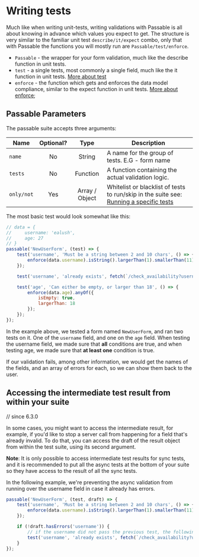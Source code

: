 # Writing tests
 Much like when writing unit-tests, writing validations with Passable is all about knowing in advance which values you expect to get. The structure is very similar to the familiar unit test `describe/it/expect` combo, only that with Passable the functions you will mostly run are `Passable/test/enforce`.

 * `Passable` - the wrapper for your form validation, much like the describe function in unit tests.
 * `test` - a single tests, most commonly a single field, much like the it function in unit tests. [More about test](../test/index.md)
 * `enforce` - the function which gets and enforces the data model compliance, similar to the expect function in unit tests. [More about enforce](../enforce/README.md);

 ## Passable Parameters
 The passable suite accepts three arguments:

| Name       | Optional? | Type     | Description
|------------|:---------:|:--------:|------------------------------------------------
| `name`     | No        | String            | A name for the group of tests. E.G - form name
| `tests`    | No        | Function          | A function containing the actual validation logic.
| `only/not` | Yes       | Array / Object    | Whitelist or blacklist of tests to run/skip in the suite see: [Running a specific tests](../test/specific.md)


The most basic test would look somewhat like this:

```js
// data = {
//     username: 'ealush',
//     age: 27
// }
passable('NewUserForm', (test) => {
    test('username', 'Must be a string between 2 and 10 chars', () => {
        enforce(data.username).isString().largerThan(1).smallerThan(11);
    });

    test('username', 'already exists', fetch(`/check_availability?username=${data.username}`));

    test('age', 'Can either be empty, or larger than 18', () => {
        enforce(data.age).anyOf({
            isEmpty: true,
            largerThan: 18
        });
    });
});
```

In the example above, we tested a form named `NewUserForm`, and ran two tests on it. One of the `username` field, and one on the `age` field. When testing the username field, we made sure that **all** conditions are true, and when testing age, we made sure that **at least one** condition is true.

If our validation fails, among other information, we would get the names of the fields, and an array of errors for each, so we can show them back to the user.

## Accessing the intermediate test result from within your suite
// since 6.3.0

In some cases, you might want to access the intermediate result, for example, if you'd like to stop a server call from happening for a field that's already invalid. To do that, you can access the draft of the result object from within the test suite, using its second argument.

**Note**: It is only possible to access intermediate test results for sync tests, and it is recommended to put all the async tests at the bottom of your suite so they have access to the result of all the sync tests.

In the following example, we're preventing the async validation from running over the username field in case it already has errors.

```js
passable('NewUserForm', (test, draft) => {
    test('username', 'Must be a string between 2 and 10 chars', () => {
        enforce(data.username).isString().largerThan(1).smallerThan(11);
    });

    if (!draft.hasErrors('username')) {
        // if the username did not pass the previous test, the following test won't run
        test('username', 'already exists', fetch(`/check_availability?username=${data.username}`));
    }
});
```
